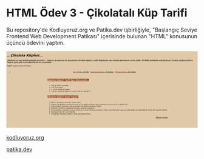 # HTML Ödev 3 - Çikolatalı Küp Tarifi

Bu repository'de Kodluyoruz.org ve Patika.dev işbirliğiyle, "Başlangıç Seviye Frontend Web Development Patikası" içerisinde bulunan "HTML" konusunun üçüncü ödevini yaptım.

![alt text](https://github.com/Axlope/html-homework3/blob/main/homework3.png)

<p><a href="https://kodluyoruz.org/">kodluyoruz.org</a><p>
<p><a href="https://www.patika.dev/">patika.dev</a><p>
